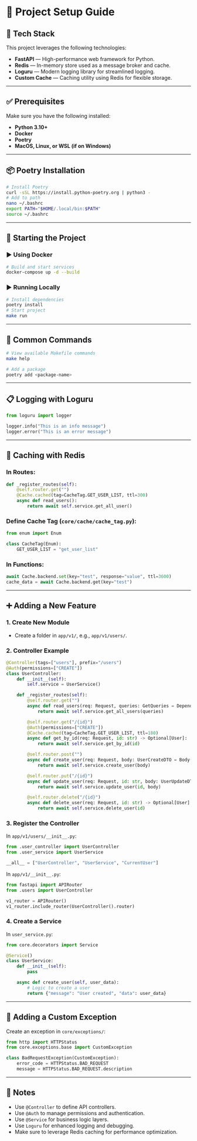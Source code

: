 # 🚀 Project Setup Guide

## 🧰 Tech Stack

This project leverages the following technologies:

- **FastAPI** — High-performance web framework for Python.
- **Redis** — In-memory store used as a message broker and cache.
- **Loguru** — Modern logging library for streamlined logging.
- **Custom Cache** — Caching utility using Redis for flexible storage.

---

## ✅ Prerequisites

Make sure you have the following installed:

- **Python 3.10+**
- **Docker**
- **Poetry**
- **MacOS, Linux, or WSL (if on Windows)**

---

## 📦 Poetry Installation

```bash
# Install Poetry
curl -sSL https://install.python-poetry.org | python3 -
# Add to path 
nano ~/.bashrc
export PATH="$HOME/.local/bin:$PATH"
source ~/.bashrc

```

---

## 🚀 Starting the Project

### ▶️ Using Docker

```bash
# Build and start services
docker-compose up -d --build
```

### ▶️ Running Locally

```bash
# Install dependencies
poetry install
# Start project
make run

```

---

## 🔧 Common Commands

```bash
# View available Makefile commands
make help

# Add a package
poetry add <package-name>
```

---

## 📋 Logging with Loguru

```python
from loguru import logger

logger.info("This is an info message")
logger.error("This is an error message")
```

---

## 🧠 Caching with Redis

### In Routes:

```python
def _register_routes(self):
    @self.router.get("")
    @Cache.cached(tag=CacheTag.GET_USER_LIST, ttl=300)
    async def read_users():
        return await self.service.get_all_user()
```

### Define Cache Tag (`core/cache/cache_tag.py`):

```python
from enum import Enum

class CacheTag(Enum):
    GET_USER_LIST = "get_user_list"
```

### In Functions:

```python
await Cache.backend.set(key="test", response="value", ttl=3600)
cache_data = await Cache.backend.get(key="test")
```

---

## ➕ Adding a New Feature

### 1. **Create New Module**

- Create a folder in `app/v1/`, e.g., `app/v1/users/`.

### 2. **Controller Example**

```python
@Controller(tags=["users"], prefix="/users")
@Auth(permissions=["CREATE"])
class UserController:
    def __init__(self):
        self.service = UserService()

    def _register_routes(self):
        @self.router.get("")
        async def read_users(req: Request, queries: GetQueries = Depends(get_queries)) -> PaginatedResponse:
            return await self.service.get_all_users(queries)

        @self.router.get("/{id}")
        @Auth(permissions=["CREATE"])
        @Cache.cached(tag=CacheTag.GET_USER_LIST, ttl=180)
        async def get_by_id(req: Request, id: str) -> Optional[User]:
            return await self.service.get_by_id(id)

        @self.router.post("")
        async def create_user(req: Request, body: UserCreateDTO = Body(...)) -> Optional[User]:
            return await self.service.create_user(body)

        @self.router.put("/{id}")
        async def update_user(req: Request, id: str, body: UserUpdateDTO = Body(...)) -> Optional[User]:
            return await self.service.update_user(id, body)

        @self.router.delete("/{id}")
        async def delete_user(req: Request, id: str) -> Optional[User]:
            return await self.service.delete_user(id)
```

### 3. **Register the Controller**

In `app/v1/users/__init__.py`:

```python
from .user_controller import UserController
from .user_service import UserService

__all__ = ["UserController", "UserService", "CurrentUser"]
```

In `app/v1/__init__.py`:

```python
from fastapi import APIRouter
from .users import UserController

v1_router = APIRouter()
v1_router.include_router(UserController().router)
```

### 4. **Create a Service**

In `user_service.py`:

```python
from core.decorators import Service

@Service()
class UserService:
    def __init__(self):
        pass

    async def create_user(self, user_data):
        # Logic to create a user
        return {"message": "User created", "data": user_data}
```

---

## 🚨 Adding a Custom Exception

Create an exception in `core/exceptions/`:

```python
from http import HTTPStatus
from core.exceptions.base import CustomException

class BadRequestException(CustomException):
    error_code = HTTPStatus.BAD_REQUEST
    message = HTTPStatus.BAD_REQUEST.description
```

---

## 📝 Notes

- Use `@Controller` to define API controllers.
- Use `@Auth` to manage permissions and authentication.
- Use `@Service` for business logic layers.
- Use `Loguru` for enhanced logging and debugging.
- Make sure to leverage Redis caching for performance optimization.
